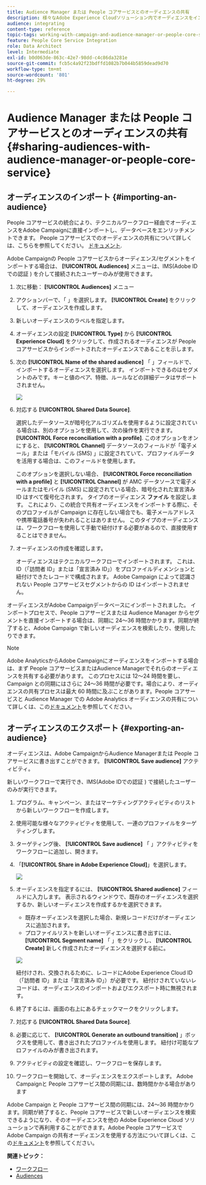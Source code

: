```yaml
---
title: Audience Manager または People コアサービスとのオーディエンスの共有
description: 様々なAdobe Experience Cloudソリューション内でオーディエンスをインポートまたはエクスポートする方法を説明します。
audience: integrating
content-type: reference
topic-tags: working-with-campaign-and-audience-manager-or-people-core-service
feature: People Core Service Integration
role: Data Architect
level: Intermediate
exl-id: b0d063de-863c-42e7-98dd-c4c86da3281e
source-git-commit: fcb5c4a92f23bdffd1082b7b044b5859dead9d70
workflow-type: tm+mt
source-wordcount: '801'
ht-degree: 29%

---
```


# Audience Manager または People コアサービスとのオーディエンスの共有{#sharing-audiences-with-audience-manager-or-people-core-service}

## オーディエンスのインポート {#importing-an-audience}

People コアサービスの統合により、テクニカルワークフロー経由でオーディエンスをAdobe Campaignに直接インポートし、データベースをエンリッチメントできます。 People コアサービスでのオーディエンスの共有について詳しくは、こちらを参照してください。 [ドキュメント](https://experienceleague.adobe.com/docs/analytics/components/segmentation/segmentation-workflow/seg-publish.html?lang=ja).

Adobe Campaignの People コアサービスからオーディエンス/セグメントをインポートする場合は、 **[!UICONTROL Audiences]** メニューは、IMS(Adobe IDでの認証 ) を介して接続されたユーザーのみが使用できます。

1. 次に移動： **[!UICONTROL Audiences]** メニュー
1. アクションバーで、「 」を選択します。 **[!UICONTROL Create]** をクリックして、オーディエンスを作成します。
1. 新しいオーディエンスのラベルを指定します。
1. オーディエンスの設定 **[!UICONTROL Type]** から **[!UICONTROL Experience Cloud]** をクリックして、作成されるオーディエンスが People コアサービスからインポートされたオーディエンスであることを示します。
1. 次の **[!UICONTROL Name of the shared audience]** 「 」フィールドで、インポートするオーディエンスを選択します。 インポートできるのはセグメントのみです。キーと値のペア、特徴、ルールなどの詳細データはサポートされません。

   ![](assets/aam_import_audience.png)

1. 対応する **[!UICONTROL Shared Data Source]**.

   選択したデータソースが暗号化アルゴリズムを使用するように設定されている場合は、別のオプションを使用して、次の操作を実行できます。 **[!UICONTROL Force reconciliation with a profile]**. このオプションをオンにすると、 **[!UICONTROL Channel]** データソースのフィールドが「電子メール」または「モバイル (SMS) 」に設定されていて、プロファイルデータを活用する場合は、このフィールドを使用します。

   このオプションを選択しない場合、 **[!UICONTROL Force reconciliation with a profile]** と **[!UICONTROL Channel]** が AMC データソースで電子メールまたはモバイル (SMS) に設定されている場合、暗号化された宣言済み ID はすべて復号化されます。 タイプのオーディエンス **ファイル** を設定します。 これにより、この統合で共有オーディエンスをインポートする際に、そのプロファイルが Campaign に存在しない場合でも、電子メールアドレスや携帯電話番号が失われることはありません。 このタイプのオーディエンスは、ワークフローを使用して手動で紐付けする必要があるので、直接使用することはできません。

1. オーディエンスの作成を確認します。

   オーディエンスはテクニカルワークフローでインポートされます。 これは、ID（「訪問者 ID」または「宣言済み ID」）をプロファイルディメンションと紐付けできたレコードで構成されます。 Adobe Campaign によって認識されない People コアサービスセグメントからの ID はインポートされません。

オーディエンスがAdobe Campaignデータベースにインポートされました。 インポートプロセスで、People コアサービスまたは Audience Manager からセグメントを直接インポートする場合は、同期に 24～36 時間かかります。同期が終了すると、Adobe Campaign で新しいオーディエンスを検索したり、使用したりできます。

>[!NOTE]
>
>Adobe AnalyticsからAdobe Campaignにオーディエンスをインポートする場合は、まず People コアサービスまたはAudience Managerでそれらのオーディエンスを共有する必要があります。 このプロセスには 12～24 時間を要し、Campaign との同期にはさらに 24～36 時間が必要です。場合により、オーディエンスの共有プロセスは最大 60 時間に及ぶことがあります。People コアサービスと Audience Manager での Adobe Analytics オーディエンスの共有について詳しくは、この[ドキュメント](https://experienceleague.adobe.com/docs/analytics/components/segmentation/segmentation-workflow/seg-publish.html)を参照してください。

## オーディエンスのエクスポート {#exporting-an-audience}

オーディエンスは、Adobe CampaignからAudience Managerまたは People コアサービスに書き出すことができます。 **[!UICONTROL Save audience]** アクティビティ。

新しいワークフローで実行でき、IMS(Adobe IDでの認証 ) で接続したユーザーのみが実行できます。

1. プログラム、キャンペーン、またはマーケティングアクティビティのリストから新しいワークフローを作成します。
1. 使用可能な様々なアクティビティを使用して、一連のプロファイルをターゲティングします。
1. ターゲティング後、 **[!UICONTROL Save audience]** 「 」アクティビティをワークフローに追加し、開きます。
1. 「**[!UICONTROL Share in Adobe Experience Cloud]**」を選択します。

   ![](assets/aam_save_audience_activity.png)

1. オーディエンスを指定するには、 **[!UICONTROL Shared audience]** フィールドに入力します。 表示されるウィンドウで、既存のオーディエンスを選択するか、新しいオーディエンスを作成するかを選択できます。

   * 既存オーディエンスを選択した場合、新規レコードだけがオーディエンスに追加されます。
   * プロファイルリストを新しいオーディエンスに書き出すには、 **[!UICONTROL Segment name]** 「 」をクリックし、 **[!UICONTROL Create]** 新しく作成されたオーディエンスを選択する前に。

   ![](assets/aam_save_audience_segment_picker.png)

   紐付けされ、交換されるために、レコードにAdobe Experience Cloud ID（「訪問者 ID」または「宣言済み ID」）が必要です。 紐付けされていないレコードは、オーディエンスのインポートおよびエクスポート時に無視されます。

1. 終了するには、画面の右上にあるチェックマークをクリックします。
1. 対応する **[!UICONTROL Shared Data Source]**.
1. 必要に応じて、 **[!UICONTROL Generate an outbound transition]** 」ボックスを使用して、書き出されたプロファイルを使用します。 紐付け可能なプロファイルのみが書き出されます。
1. アクティビティの設定を確認し、ワークフローを保存します。
1. ワークフローを開始して、オーディエンスをエクスポートします。 Adobe Campaignと People コアサービス間の同期には、数時間かかる場合があります

Adobe Campaign と People コアサービス間の同期には、24～36 時間かかります。同期が終了すると、People コアサービスで新しいオーディエンスを検索できるようになり、そのオーディエンスを他の Adobe Experience Cloud ソリューションで再利用することができます。Adobe People コアサービスで Adobe Campaign の共有オーディエンスを使用する方法について詳しくは、この[ドキュメント](https://experienceleague.adobe.com/docs/core-services/interface/audiences/t-audience-create.html?lang=ja)を参照してください。

**関連トピック：**

* [ワークフロー](../../automating/using/get-started-workflows.md)
* [Audiences](../../audiences/using/about-audiences.md)
